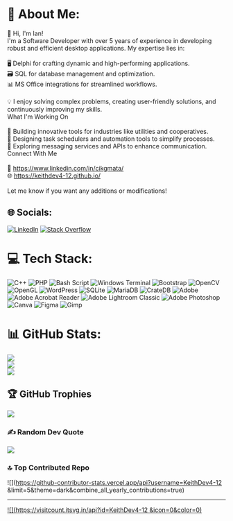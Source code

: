 # 💫 About Me:
👋 Hi, I'm Ian!<br>I'm a Software Developer with over 5 years of experience in developing robust and efficient desktop applications. My expertise lies in:<br><br>    🖥️ Delphi for crafting dynamic and high-performing applications.<br>    🗃️ SQL for database management and optimization.<br>    📊 MS Office integrations for streamlined workflows.<br><br>💡 I enjoy solving complex problems, creating user-friendly solutions, and continuously improving my skills.<br>What I'm Working On<br><br>🚀 Building innovative tools for industries like utilities and cooperatives.<br>📅 Designing task schedulers and automation tools to simplify processes.<br>📱 Exploring messaging services and APIs to enhance communication.<br>Connect With Me<br><br>📩 https://www.linkedin.com/in/cikgmata/<br>🌐 https://keithdev4-12.github.io/<br><br>Let me know if you want any additions or modifications!


## 🌐 Socials:
[![LinkedIn](https://img.shields.io/badge/LinkedIn-%230077B5.svg?logo=linkedin&logoColor=white)](https://linkedin.com/in/cikgmata) [![Stack Overflow](https://img.shields.io/badge/-Stackoverflow-FE7A16?logo=stack-overflow&logoColor=white)](https://stackoverflow.com/users/18607041) 

# 💻 Tech Stack:
![C++](https://img.shields.io/badge/c++-%2300599C.svg?style=for-the-badge&logo=c%2B%2B&logoColor=white) ![PHP](https://img.shields.io/badge/php-%23777BB4.svg?style=for-the-badge&logo=php&logoColor=white) ![Bash Script](https://img.shields.io/badge/bash_script-%23121011.svg?style=for-the-badge&logo=gnu-bash&logoColor=white) ![Windows Terminal](https://img.shields.io/badge/Windows%20Terminal-%234D4D4D.svg?style=for-the-badge&logo=windows-terminal&logoColor=white) ![Bootstrap](https://img.shields.io/badge/bootstrap-%238511FA.svg?style=for-the-badge&logo=bootstrap&logoColor=white) ![OpenCV](https://img.shields.io/badge/opencv-%23white.svg?style=for-the-badge&logo=opencv&logoColor=white) ![OpenGL](https://img.shields.io/badge/OpenGL-%23FFFFFF.svg?style=for-the-badge&logo=opengl) ![WordPress](https://img.shields.io/badge/WordPress-%23117AC9.svg?style=for-the-badge&logo=WordPress&logoColor=white) ![SQLite](https://img.shields.io/badge/sqlite-%2307405e.svg?style=for-the-badge&logo=sqlite&logoColor=white) ![MariaDB](https://img.shields.io/badge/MariaDB-003545?style=for-the-badge&logo=mariadb&logoColor=white) ![CrateDB](https://img.shields.io/badge/CrateDB-009DC7?style=for-the-badge&logo=CrateDB&logoColor=white) ![Adobe](https://img.shields.io/badge/adobe-%23FF0000.svg?style=for-the-badge&logo=adobe&logoColor=white) ![Adobe Acrobat Reader](https://img.shields.io/badge/Adobe%20Acrobat%20Reader-EC1C24.svg?style=for-the-badge&logo=Adobe%20Acrobat%20Reader&logoColor=white) ![Adobe Lightroom Classic](https://img.shields.io/badge/Adobe%20Lightroom%20Classic-31A8FF.svg?style=for-the-badge&logo=Adobe%20Lightroom%20Classic&logoColor=white) ![Adobe Photoshop](https://img.shields.io/badge/adobe%20photoshop-%2331A8FF.svg?style=for-the-badge&logo=adobe%20photoshop&logoColor=white) ![Canva](https://img.shields.io/badge/Canva-%2300C4CC.svg?style=for-the-badge&logo=Canva&logoColor=white) ![Figma](https://img.shields.io/badge/figma-%23F24E1E.svg?style=for-the-badge&logo=figma&logoColor=white) ![Gimp](https://img.shields.io/badge/Gimp-657D8B?style=for-the-badge&logo=gimp&logoColor=FFFFFF)
# 📊 GitHub Stats:
![](https://github-readme-stats.vercel.app/api?username=KeithDev4-12)<br/>
![](https://github-readme-streak-stats.herokuapp.com/?user=KeithDev4-12 )<br/>
![](https://github-readme-stats.vercel.app/api/top-langs/?username=KeithDev4-12 )

## 🏆 GitHub Trophies
![](https://github-profile-trophy.vercel.app/?username=KeithDev4-12 )

### ✍️ Random Dev Quote
![](https://quotes-github-readme.vercel.app/api?type=horizontal&theme=radical)

### 🔝 Top Contributed Repo
![](https://github-contributor-stats.vercel.app/api?username=KeithDev4-12 &limit=5&theme=dark&combine_all_yearly_contributions=true)

---
[![](https://visitcount.itsvg.in/api?id=KeithDev4-12 &icon=0&color=0)](https://visitcount.itsvg.in)

<!-- Proudly created with GPRM ( https://gprm.itsvg.in ) -->

